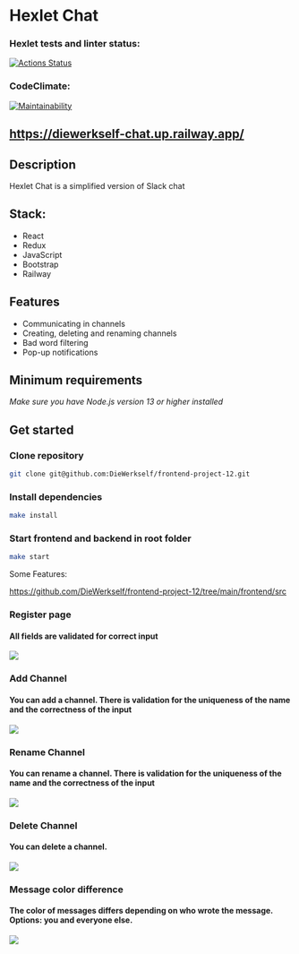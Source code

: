 # Hexlet Chat

### Hexlet tests and linter status:

[![Actions Status](https://github.com/DieWerkself/frontend-project-12/workflows/hexlet-check/badge.svg)](https://github.com/DieWerkself/frontend-project-12/actions)

### CodeClimate:

[![Maintainability](https://api.codeclimate.com/v1/badges/9437e2f6fc219ce8fddd/maintainability)](https://codeclimate.com/github/DieWerkself/frontend-project-12/maintainability)

## https://diewerkself-chat.up.railway.app/

## Description

Hexlet Chat is a simplified version of Slack chat

## Stack:

- React
- Redux
- JavaScript
- Bootstrap
- Railway

## Features

- Communicating in channels
- Creating, deleting and renaming channels
- Bad word filtering
- Pop-up notifications

## Minimum requirements

_Make sure you have Node.js version 13 or higher installed_

## Get started

### Clone repository

```bash
git clone git@github.com:DieWerkself/frontend-project-12.git
```

### Install dependencies

```bash
make install
```

### Start frontend and backend in root folder

```bash
make start
```
Some Features:

https://github.com/DieWerkself/frontend-project-12/tree/main/frontend/src

### Register page
#### All fields are validated for correct input
<img src='https://github.com/DieWerkself/frontend-project-12/blob/main/frontend/image/RegisterPage.png'>

### Add Channel
#### You can add a channel. There is validation for the uniqueness of the name and the correctness of the input
<img src='https://github.com/DieWerkself/frontend-project-12/blob/main/frontend/image/AddChannel.png'>

### Rename Channel
#### You can rename a channel. There is validation for the uniqueness of the name and the correctness of the input
<img src=https://github.com/DieWerkself/frontend-project-12/blob/main/frontend/image/RenameChannel.png>

### Delete Channel
#### You can delete a channel.
<img src=https://github.com/DieWerkself/frontend-project-12/blob/main/frontend/image/DeleteChannel.png>

### Message color difference
#### The color of messages differs depending on who wrote the message. Options: you and everyone else.
<img src=https://github.com/DieWerkself/frontend-project-12/blob/main/frontend/image/MainScreen.png>
